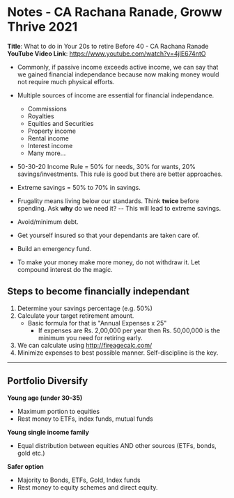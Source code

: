 # Notes - CA Rachana Ranade, Groww Thrive 2021

**Title**: What to do in Your 20s to retire Before 40 - CA Rachana Ranade  
**YouTube Video Link**: https://www.youtube.com/watch?v=4jIE674ntO

- Commonly, if passive income exceeds active income, we can say that we gained financial independance because now making money would not require much physical efforts.

- Multiple sources of income are essential for financial independance.
	- Commissions
	- Royalties
	- Equities and Securities
	- Property income
	- Rental income
	- Interest income
	- Many more...

- 50-30-20 Income Rule = 50% for needs, 30% for wants, 20% savings/investments. This rule is good but there are better approaches.

- Extreme savings = 50% to 70% in savings. 

- Frugality means living below our standards. Think **twice** before spending. Ask **why** do we need it? -- This will lead to extreme savings.

- Avoid/minimum debt.

- Get yourself insured so that your dependants are taken care of.

- Build an emergency fund.

- To make your money make more money, do not withdraw it. Let compound interest do the magic.


## Steps to become financially independant

1. Determine your savings percentage (e.g. 50%)
2. Calculate your target retirement amount.
	- Basic formula for that is "Annual Expenses x 25"
		- If expenses are Rs. 2,00,000 per year then Rs. 50,00,000 is the minimum you need for retiring early.
3. We can calculate using http://fireagecalc.com/
4. Minimize expenses to best possible manner. Self-discipline is the key.

---

## Portfolio Diversify

**Young age (under 30-35)**

- Maximum portion to equities
- Rest money to ETFs, index funds, mutual funds

**Young single income family**

- Equal distribution between equities AND other sources (ETFs, bonds, gold etc.)


**Safer option**

- Majority to Bonds, ETFs, Gold, Index funds
- Rest money to equity schemes and direct equity.

